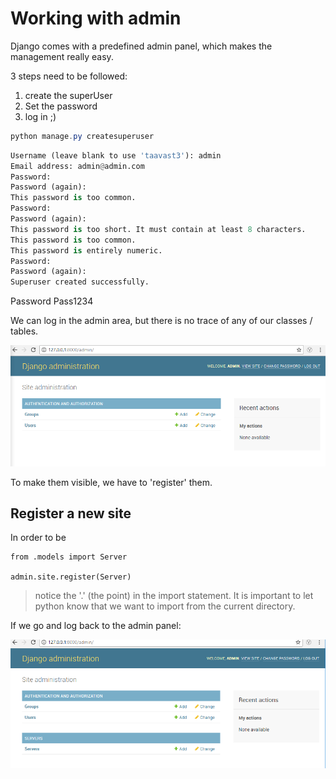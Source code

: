 # Working with admin

Django comes with a predefined admin panel, which makes the management really easy.

3 steps need to be followed:

1. create the superUser
2. Set the password
3. log in ;)


```Powershell
python manage.py createsuperuser
```

```Python
Username (leave blank to use 'taavast3'): admin
Email address: admin@admin.com
Password:
Password (again):
This password is too common.
Password:
Password (again):
This password is too short. It must contain at least 8 characters.
This password is too common.
This password is entirely numeric.
Password:
Password (again):
Superuser created successfully.
```

Password Pass1234

We can log in the admin area, but there is no trace of any of our classes / tables.

![full admin panel](/images/2017-10-18_23-34-13.png)

To make them visible, we have to 'register' them.

## Register a new site

In order to be

```Pathon
from .models import Server

admin.site.register(Server)
```

> notice the '.' (the point) in the import statement. It is important to let python know that we want to import from the current directory.

If we go and log back to the admin panel:

![full admin panel](/images/2017-10-18_23-31-04.png)